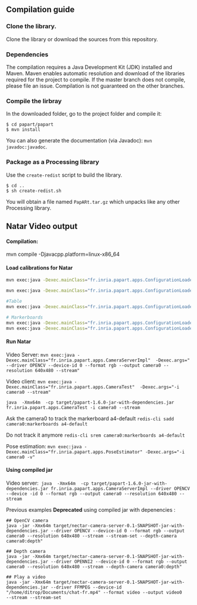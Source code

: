 ## Compilation guide

### Clone the library. 

Clone the library or download the sources from this repository. 

### Dependencies

The compilation requires a Java Development Kit (JDK) installed and Maven. 
Maven enables automatic resolution and download of the libraries required for 
the project to compile. If the master branch does not compile, please file an issue. 
Compilation is not guaranteed on the other branches. 

### Compile the lirbray

In the downloaded folder, go to the project folder and compile it: 
```
$ cd papart/papart
$ mvn install
```

You can also generate the documentation (via Javadoc): `mvn javadoc:javadoc`.

### Package as a Processing library

Use the `create-redist` script to build the library. 
``` 
$ cd ..
$ sh create-redist.sh
```

You will obtain a file named `PapARt.tar.gz` which unpacks like any other Processing library. 


## Natar Video output 


#### Compilation: 
mvn compile -Djavacpp.platform=linux-x86_64


#### Load calibrations for Natar 

``` bash 
mvn exec:java -Dexec.mainClass="fr.inria.papart.apps.ConfigurationLoader" -Dexec.args=" -f data/calibration/camera.yaml -pd -o camera0:calibration"

mvn exec:java -Dexec.mainClass="fr.inria.papart.apps.ConfigurationLoader" -Dexec.args=" -f data/calibration/camProjExtrinsics.xml -o projector0:extrinsics -m -i"

#Table
mvn exec:java -Dexec.mainClass="fr.inria.papart.apps.ConfigurationLoader" -Dexec.args=" -f data/calibration/tablePosition.xml -o camera0:table -m -i"

# Markerboards 
mvn exec:java -Dexec.mainClass="fr.inria.papart.apps.ConfigurationLoader" -Dexec.args=" -f data/markers/calib1.svg -mb -o calib1"
mvn exec:java -Dexec.mainClass="fr.inria.papart.apps.ConfigurationLoader" -Dexec.args=" -f data/markers/A4-default-aruco.svg -mb -o a4-default"

``` 


#### Run Natar




Video Server:
`mvn exec:java -Dexec.mainClass="fr.inria.papart.apps.CameraServerImpl"  -Dexec.args=" --driver OPENCV --device-id 0 --format rgb --output camera0 --resolution 640x480 --stream"`

Video client: 
`mvn exec:java -Dexec.mainClass="fr.inria.papart.apps.CameraTest"  -Dexec.args="-i camera0 --stream"`

`java  -Xmx64m  -cp target/papart-1.6.0-jar-with-dependencies.jar fr.inria.papart.apps.CameraTest -i camera0 --stream`


Ask the camera0 to track the markerboard a4-default 
`redis-cli sadd camera0:markerboards a4-default`

Do not track it anymore
`redis-cli srem camera0:markerboards a4-default`

Pose estimation:
`mvn exec:java -Dexec.mainClass="fr.inria.papart.apps.PoseEstimator" -Dexec.args="-i camera0 -v"`



#### Using compiled jar 

Video server: 
`java  -Xmx64m  -cp target/papart-1.6.0-jar-with-dependencies.jar fr.inria.papart.apps.CameraServerImpl --driver OPENCV --device
-id 0 --format rgb --output camera0 --resolution 640x480 --stream`


Previous examples **Deprecated** using compiled jar with depenencies :


```
## OpenCV camera
java -jar -Xmx64m target/nectar-camera-server-0.1-SNAPSHOT-jar-with-dependencies.jar --driver OPENCV --device-id 0 --format rgb --output camera0 --resolution 640x480 --stream --stream-set --depth-camera camera0:depth" 

## Depth camera 
java -jar -Xmx64m target/nectar-camera-server-0.1-SNAPSHOT-jar-with-dependencies.jar --driver OPENNI2 --device-id 0 --format rgb --output camera0 --resolution 640x480 --stream --depth-camera camera0:depth" 

## Play a video
java -jar -Xmx64m target/nectar-camera-server-0.1-SNAPSHOT-jar-with-dependencies.jar --driver FFMPEG --device-id "/home/ditrop/Documents/chat-fr.mp4" --format video --output video0	--stream --stream-set
```
